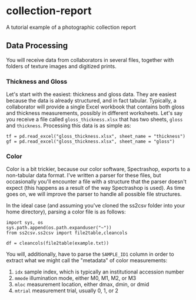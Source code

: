 # collection-report
A tutorial example of a photographic collection report  

## Data Processing

You will receive data from collaborators in several files, together with folders of texture images and digitized prints.

### Thickness and Gloss

Let's start with the easiest: thickness and gloss data. They are easiest because the data is already structured, and in fact tabular. Typically, a collaborator will provide a single Excel workbook that contains both gloss and thickness measurements, possibly in different worksheets. Let's say you receive a file called ``gloss_thickness.xlsx`` that has two sheets, ``gloss`` and ``thickness``. Processing this data is as simple as:

```
tf = pd.read_excel("gloss_thickness.xlsx", sheet_name = "thickness")
gf = pd.read_excel("gloss_thickness.xlsx", sheet_name = "gloss")
```

### Color

Color is a bit trickier, because our color software, Spectrashop, exports to a non-tabular data format. I've written a parser for these files, but occasionally you'll encounter a file with a structure that the parser doesn't expect (this happens as a result of the way Spectrashop is used). As time goes on, we will improve the parser to handle all possible file structures.

In the ideal case (and assuming you've cloned the ss2csv folder into your home directory), parsing a color file is as follows:

```
import sys, os
sys.path.append(os.path.expanduser("~"))
from ss2csv.ss2csv import file2table,cleancols

df = cleancols(file2table(example.txt))
```

You will, additionally, have to parse the `SAMPLE_ID1` column in order to extract what we might call the "metadata" of color measurements:

1. `idx` sample index, which is typically an institutional accession number
2. `mmode` illumination mode, either M0, M1, M2, or M3
3. `mloc` measurement location, either dmax, dmin, or dmid
4. `mtrial` measurement trial, usually 0, 1, or 2
